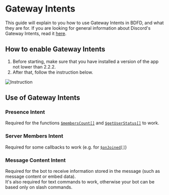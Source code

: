 # Gateway Intents
This guide will explain to you how to use Gateway Intents in BDFD, and what they are for.
If you are looking for general information about Discord's Gateway Intents, read it [here](https://discord.com/developers/docs/topics/gateway#gateway-intents).

## How to enable Gateway Intents
1. Before starting, make sure that you have installed a version of the app not lower than 2.2.2.
2. After that, follow the instruction below.

![Instruction](https://user-images.githubusercontent.com/70456337/199396053-706bc3a5-fc19-4f03-b40f-9cf13755750c.gif)


## Use of Gateway Intents
### Presence Intent
Required for the functions [`$membersCount[]`](../bdscript/membersCount.md#second-usage) and [`$getUserStatus[]`](../bdscript/getUserStatus.md) to work.
### Server Members Intent
Required for some callbacks to work (e.g. for [`$onJoined[]`](../callbacks/onJoined.md))
### Message Content Intent
Required for the bot to receive information stored in the message (such as message content or embed data).\
It's also required for text commands to work, otherwise your bot can be based only on slash commands. 

